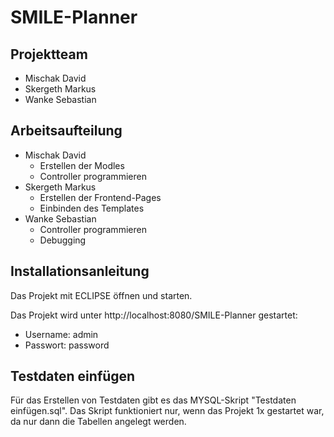 # SMILE-Planner

## Projektteam
* Mischak David
* Skergeth Markus
* Wanke Sebastian

## Arbeitsaufteilung
* Mischak David
    * Erstellen der Modles
    * Controller programmieren
* Skergeth Markus
    * Erstellen der Frontend-Pages
    * Einbinden des Templates
* Wanke Sebastian
    * Controller programmieren
    * Debugging
    
## Installationsanleitung
Das Projekt mit ECLIPSE öffnen und starten.

Das Projekt wird unter http://localhost:8080/SMILE-Planner gestartet:
* Username: admin
* Passwort: password

## Testdaten einfügen
Für das Erstellen von Testdaten gibt es das MYSQL-Skript "Testdaten einfügen.sql".
Das Skript funktioniert nur, wenn das Projekt 1x gestartet war, da nur dann die Tabellen angelegt werden.